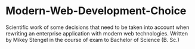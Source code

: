 # Modern-Web-Development-Choice
Scientific work of some decisions that need to be taken into account when rewriting an enterprise application with modern web technologies. Written by Mikey Stengel in the course of exam to Bachelor of Science (B. Sc.)
